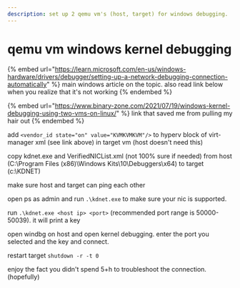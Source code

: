 ```yaml
---
description: set up 2 qemu vm's (host, target) for windows debugging.
---
```


# qemu vm windows kernel debugging

{% embed url="https://learn.microsoft.com/en-us/windows-hardware/drivers/debugger/setting-up-a-network-debugging-connection-automatically" %}
main windows article on the topic. also read link below when you realize that it's not working
{% endembed %}

{% embed url="https://www.binary-zone.com/2021/07/19/windows-kernel-debugging-using-two-vms-on-linux/" %}
link that saved me from pulling my hair out
{% endembed %}

add `<vendor_id state="on" value="KVMKVMKVM"/>` to hyperv block of virt-manager xml (see link above) in target vm (host doesn't need this)

copy kdnet.exe and VerifiedNICList.xml (not 100% sure if needed) from host (C:\Program Files (x86)\Windows Kits\10\Debuggers\x64) to target (c:\KDNET)

make sure host and target can ping each other

open ps as admin and run `.\kdnet.exe` to make sure your nic is supported.

run `.\kdnet.exe <host ip> <port>` (recommended port range is 50000-50039). it will print a key

open windbg on host and open kernel debugging. enter the port you selected and the key and connect.

restart target `shutdown -r -t 0`

enjoy the fact you didn't spend 5+h to troubleshoot the connection. (hopefully)
